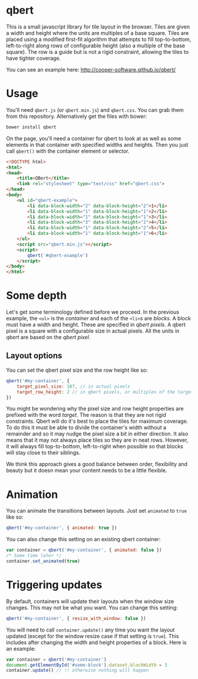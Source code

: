 # qbert

This is a small javascript library for tile layout in the browser. Tiles are given a width and height where the units are multiples of a base square. Tiles are placed using a modified first-fit algorithm that attempts to fill top-to-bottom, left-to-right along rows of configurable height (also a multiple of the base square). The row is a guide but is not a rigid constraint, allowing the tiles to have tighter coverage.

You can see an example here: <http://cooper-software.github.io/qbert/>

# Usage

You'll need `qbert.js` (or `qbert.min.js`) and `qbert.css`. You can grab them from this repository. Alternatively get the files with bower:

```sh
bower install qbert
```

On the page, you'll need a container for qbert to look at as well as some elements in that container with specified widths and heights. Then you just call `qbert()` with the container element or selector.

```html
<!DOCTYPE html>
<html>
<head>
    <title>QBert</title>
    <link rel="stylesheet" type="text/css" href="qbert.css">
</head>
<body>
    <ul id="qbert-example">
        <li data-block-width="2" data-block-height="2">1</li>
        <li data-block-width="1" data-block-height="1">2</li>
        <li data-block-width="1" data-block-height="1">3</li>
        <li data-block-width="3" data-block-height="2">4</li>
        <li data-block-width="1" data-block-height="2">5</li>
        <li data-block-width="1" data-block-height="1">6</li>
    </ul>
    <script src="qbert.min.js"></script>
    <script>
        qbert('#qbert-example')
    </script>
</body>
</html>
```

# Some depth

Let's get some terminology defined before we proceed. In the previous example, the `<ul>` is the *container* and each of the `<li>`s are *blocks*. A block must have a width and height. These are specified in *qbert pixels*. A qbert pixel is a square with a configurable size in actual pixels. All the units in *qbert* are based on the *qbert pixel*.

## Layout options

You can set the qbert pixel size and the row height like so:

```js
qbert('#my-container', {
    target_pixel_size: 187, // in actual pixels
    target_row_height: 2 // in qbert pixels, or multiples of the target pixel size
})
```

You might be wondering why the pixel size and row height properties are prefixed with the word *target*. The reason is that they are not rigid constraints. Qbert will do it's best to place the tiles for maximum coverage. To do this it must be able to divide the container's width without a remainder and so it may nudge the pixel size a bit in either direction. It also means that it may not always place tiles so they are in neat rows. However, it will always fill top-to-bottom, left-to-right when possible so that blocks will stay close to their siblings.

We think this approach gives a good balance between order, flexibility and beauty but it doesn mean your content needs to be a little flexible.

# Animation

You can animate the transitions between layouts. Just set `animated` to `true` like so:

```js
qbert('#my-container', { animated: true })
```

You can also change this setting on an existing qbert container:

```js
var container = qbert('#my-container', { animated: false })
/* Some time later */
container.set_animated(true)
```

# Triggering updates

By default, containers will update their layouts when the window size changes. This may not be what you want. You can change this setting:

```js
qbert('#my-container', { resize_with_window: false })
```

You will need to call `container.update()` any time you want the layout updated (except for the window resize case if that setting is `true`). This includes after changing the width and height properties of a block. Here is an example:

```js
var container = qbert('#my-container')
document.getElementById('#some-block').dataset.blockWidth = 3
container.update() // !! otherwise nothing will happen
```